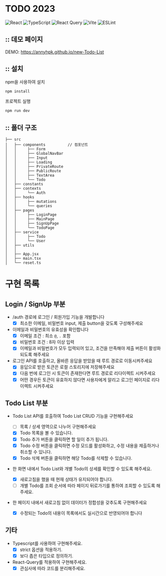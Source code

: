 # TODO 2023

![React](https://img.shields.io/badge/react-%2320232a.svg?style=for-the-badge&logo=react&logoColor=%2361DAFB)
![TypeScript](https://img.shields.io/badge/typescript-%23007ACC.svg?style=for-the-badge&logo=typescript&logoColor=white)
![React Query](https://img.shields.io/badge/-React%20Query-FF4154?style=for-the-badge&logo=react%20query&logoColor=white)
![Vite](https://img.shields.io/badge/vite-%23646CFF.svg?style=for-the-badge&logo=vite&logoColor=white)
![ESLint](https://img.shields.io/badge/ESLint-4B3263?style=for-the-badge&logo=eslint&logoColor=white)

## :: 데모 페이지

DEMO: https://annyhpk.github.io/new-Todo-List

## :: 설치

npm을 사용하여 설치

```bash
npm install
```

프로젝트 실행

```bash
npm run dev
```

## :: 폴더 구조

```plaintext
├── src
│   ├── components          // 컴포넌트
│   │     ├── Form
│   │     ├── GlobalNavBar
│   │     ├── Input
│   │     ├── Loading
│   │     ├── PrivateRoute
│   │     ├── PublicRoute
│   │     ├── TextArea
│   │     └── Todo
│   ├── constants
│   ├── contexts
│   │     └── Auth
│   ├── hooks
│   │     ├── mutations
│   │     └── queries
│   ├── pages
│   │     ├── LoginPage
│   │     ├── MainPage
│   │     ├── SignUpPage
│   │     └── TodoPage
│   ├── service
│   │     ├── Todo
│   │     └── User
│   ├── utils
│   │
│   ├── App.jsx
│   ├── main.tsx
│   └── reset.ts
```

# 구현 목록

## Login / SignUp 부분

- /auth 경로에 로그인 / 회원가입 기능을 개발합니다
  - [x] 최소한 이메일, 비밀번호 input, 제출 button을 갖도록 구성해주세요
- 이메일과 비밀번호의 유효성을 확인합니다
  - [x] 이메일 조건 : 최소 `@`, `.` 포함
  - [x] 비밀번호 조건 : 8자 이상 입력
  - [x] 이메일과 비밀번호가 모두 입력되어 있고, 조건을 만족해야 제출 버튼이 활성화 되도록 해주세요
- 로그인 API를 호출하고, 올바른 응답을 받았을 때 루트 경로로 이동시켜주세요
  - [x] 응답으로 받은 토큰은 로컬 스토리지에 저장해주세요
  - [x] 다음 번에 로그인 시 토큰이 존재한다면 루트 경로로 리다이렉트 시켜주세요
  - [x] 어떤 경우든 토큰이 유효하지 않다면 사용자에게 알리고 로그인 페이지로 리다이렉트 시켜주세요

## Todo List 부분

- Todo List API를 호출하여 Todo List CRUD 기능을 구현해주세요
  - [ ] 목록 / 상세 영역으로 나누어 구현해주세요
  - [x] Todo 목록을 볼 수 있습니다.
  - [x] Todo 추가 버튼을 클릭하면 할 일이 추가 됩니다.
  - [x] Todo 수정 버튼을 클릭하면 수정 모드를 활성화하고, 수정 내용을 제출하거나 취소할 수 있니다.
  - [x] Todo 삭제 버튼을 클릭하면 해당 Todo를 삭제할 수 있습니다.
- 한 화면 내에서 Todo List와 개별 Todo의 상세를 확인할 수 있도록 해주세요.
  - [x] 새로고침을 했을 때 현재 상태가 유지되어야 합니다.
  - [ ] 개별 Todo를 조회 순서에 따라 페이지 뒤로가기를 통하여 조회할 수 있도록 해주세요.
- 한 페이지 내에서 새로고침 없이 데이터가 정합성을 갖추도록 구현해주세요

  - [x] 수정되는 Todo의 내용이 목록에서도 실시간으로 반영되어야 합니다

## 기타

- Typescript를 사용하여 구현해주세요.
  - [x] strict 옵션을 적용하기.
  - [x] 보다 좁은 타입으로 정의하기.
- React-Query를 적용하여 구현해주세요.
  - [x] 관심사에 따라 코드를 분리해주세요.
